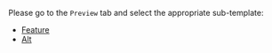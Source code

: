 Please go to the `Preview` tab and select the appropriate sub-template:

* [Feature](?expand=1&template=pull-request-template_v1.md)
* [Alt](?expand=1&template=pull-request-template_alt.md)
